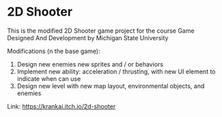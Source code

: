 # 2D Shooter
This is the modified 2D Shooter game project for the course Game Designed And Development by Michigan State University

Modifications (n the base game):
1) Design new enemies new sprites and / or behaviors
2) Implement new ability: acceleration / thrusting, with new UI element to indicate when can use
3) Design new level with new map layout, environmental objects, and enemies

Link: https://krankai.itch.io/2d-shooter
